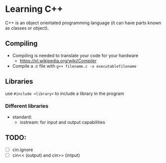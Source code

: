# Learning C++
C++ is an object orientated programming language (it can have parts known as classes or object).

## Compiling
- Compiling is needed to translate your code for your hardware  
	- https://nl.wikipedia.org/wiki/Compiler
- Compile a .c file with `g++ filename.c -o executablefilename`  

## Libraries
use `#include <library>` to include a library in the program 

### Different libraries
- standard:
	- iostream: for input and output capabilities

## TODO:

- [ ] cin.ignore
- [ ] cin<< (output) and cin>> (intput)
